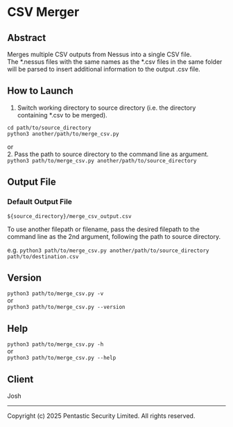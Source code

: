 # CSV Merger

## Abstract
Merges multiple CSV outputs from Nessus into a single CSV file.  
The *.nessus files with the same names as the *.csv files in the same folder will be parsed to insert additional information to the output .csv file.  

## How to Launch
1. Switch working directory to source directory (i.e. the directory containing *.csv to be merged).  
```
cd path/to/source_directory
python3 another/path/to/merge_csv.py
```
  
or  
2. Pass the path to source directory to the command line as argument.  
`python3 path/to/merge_csv.py another/path/to/source_directory`

## Output File
### Default Output File
`${source_directory}/merge_csv_output.csv`

To use another filepath or filename, pass the desired filepath to the command line as the 2nd argument, following the path to source directory.  
  
e.g. `python3 path/to/merge_csv.py another/path/to/source_directory path/to/destination.csv`  

## Version
`python3 path/to/merge_csv.py -v`  
or  
`python3 path/to/merge_csv.py --version`  

## Help
`python3 path/to/merge_csv.py -h`  
or  
`python3 path/to/merge_csv.py --help`  

## Client
Josh

---

Copyright (c) 2025 Pentastic Security Limited. All rights reserved.